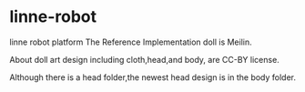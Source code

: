 # linne-robot
linne robot platform
The Reference Implementation doll is Meilin.

About doll art design including cloth,head,and body, are CC-BY license.

Although there is a head folder,the newest head design is in the body folder.
